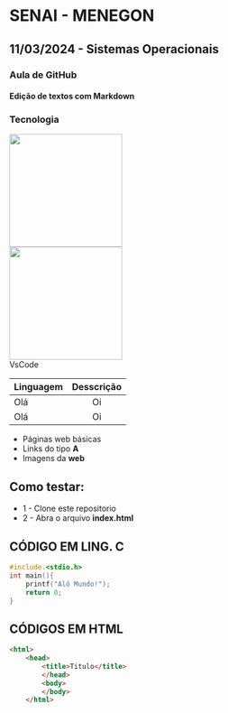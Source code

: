 # SENAI - MENEGON
## 11/03/2024 - Sistemas Operacionais
### Aula de GitHub
#### Edição de textos com Markdown
### Tecnologia 
<img src="https://git-scm.com/images/logos/downloads/Git-Icon-Black.png" style=width:200px>
<br>
<img src="https://seeklogo.com/images/V/visual-studio-code-logo-284BC24C39-seeklogo.com.png" style=width:200px>
<br>
VsCode

|Linguagem|Desscrição|
|-|:-:|
|Olá|Oi|
|Olá|Oi|

- Páginas web básicas
- Links do tipo **A**
- Imagens da **web**

## Como testar:
- 1 - Clone este repositorio
- 2 - Abra o arquivo **index.html**

## CÓDIGO EM LING. C
```C
#include.<stdio.h>
int main(){
    printf("Alô Mundo!");
    return 0;
}
```
## CÓDIGOS EM HTML
````html
<html>
    <head>
        <title>Titulo</title>
        </head>
        <body>
        </body>
    </html>
````
